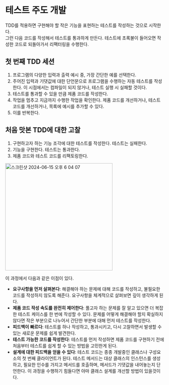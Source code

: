 # 테스트 주도 개발

TDD를 적용하면 구현해야 할 작은 기능을 표현하는 테스트를 작성하는 것으로 시작한다. <br>
그런 다음 코드를 작성해서 테스트를 통과하게 만든다. 테스트에 초록불이 들어오면 작성한 코드로 되돌아가서 리팩터링을 수행한다.

## 첫 번째 TDD 세션

1. 프로그램의 다양한 입력과 출력 예시 중, 가장 간단한 예를 선택한다.
2. 주어진 입력과 기댓값에 대한 단언문으로 프로그램을 수행하는 자동 테스트를 작성한다. 이 시점에서는 컴파일이 되지 않거나, 테스트 실행 시 실패할 것이다.
3. 테스트를 통과할 수 있을 만큼 제품 코드를 작성한다.
4. 작업을 멈추고 지금까지 수행한 작업을 확인한다. 제품 코드를 개선하거나, 테스트 코드를 개선하거나, 목록에 예시를 추가할 수 있다.
5. 이를 반복한다.

## 처음 맛본 TDD에 대한 고찰

1. 구현하고자 하는 기능 조각에 대한 테스트를 작성한다. 테스트는 실패한다.
2. 기능을 구현한다. 테스트는 통과한다.
3. 제품 코드와 테스트 코드를 리팩토링한다.

<img width="340" alt="스크린샷 2024-06-15 오후 6 04 07" src="https://github.com/MoonKimTeam/Effective-Software-Testing/assets/87420630/c6ab060d-15d7-4c3c-ab08-f6fac470cb66">

이 과정에서 다음과 같은 이점이 있다.

- **요구사항을 먼저 살펴본다**: 해결해야 하는 문제에 대해 코드를 작성하고, 불필요한 코드를 작성하지 않도록 해준다. 요구사항을 체계적으로 살펴보면 깊이 생각하게 된다.
- **제품 코드 작성 속도를 완전히 제어한다**: 풀고자 하는 문제를 잘 알고 있으면 더 복잡한 테스트 케이스를 한 번에 작성할 수 있다. 문제를 어떻게 해결해야 할지 확실하지 않다면 작은 부분으로 나누어서 간단한 부분에 대해 먼저 테스트를 작성한다.
- **피드백이 빠르다**: 테스트를 하나 작성하고, 통과시키고, 다시 고찰하면서 발생할 수 있는 새로운 문제를 쉽게 발견한다.
- **테스트 가능한 코드를 작성한다**: 테스트를 먼저 작성하면 제품 코드를 구현하기 전에 처음부터 테스트를 쉽게 할 수 있는 방법을 고민한게 된다.
- **설계에 대한 피드백을 얻을 수 있다**: 테스트 코드는 종종 개발중인 클래스나 구성요소의 첫 번째 클라이언트가 된다. 테스트 메서드는 대상 클래스의 인스턴스를 생성하고, 필요한 인수를 가지고 메서드를 호출하며, 메서드가 기댓값을 내어놓는지 단언한다. 이 과정을 수행하기 힘들다면 아마 클래스 설계를 개선할 방법이 있을것이다.













